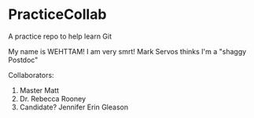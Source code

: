 # PracticeCollab
A practice repo to help learn Git

My name is WEHTTAM!  I am very smrt!  Mark Servos thinks I'm a "shaggy Postdoc"

Collaborators: 

1) Master Matt
2) Dr. Rebecca Rooney
3) Candidate? Jennifer Erin Gleason

